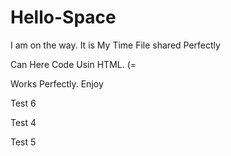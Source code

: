 # Hello-Space
I am on the way. It is My Time
File shared Perfectly

Can Here Code Usin HTML. (=

Works Perfectly. Enjoy


Test 6

Test 4

Test 5
